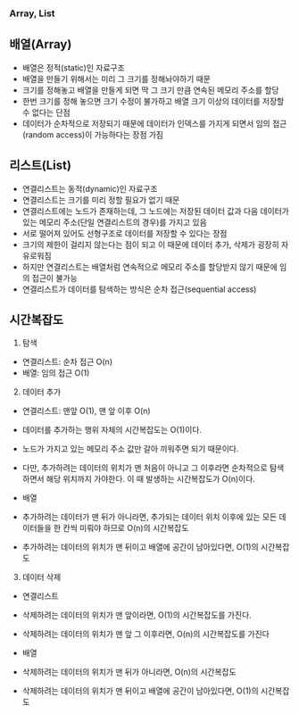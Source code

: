 ### Array, List

## 배열(Array)

- 배열은 정적(static)인 자료구조
- 배열을 만들기 위해서는 미리 그 크기를 정해놔야하기 때문
- 크기를 정해놓고 배열을 만들게 되면 딱 그 크기 만큼 연속된 메모리 주소를 할당
- 한번 크기를 정해 놓으면 크기 수정이 불가하고 배열 크기 이상의 데이터를 저장할 수 없다는 단점
- 데이터가 순차적으로 저장되기 때문에 데이터가 인덱스를 가지게 되면서 임의 접근(random access)이 가능하다는 장점 가짐

## 리스트(List)

- 연결리스트는 동적(dynamic)인 자료구조
- 연결리스트는 크기를 미리 정할 필요가 없기 때문
- 연결리스트에는 노드가 존재하는데, 그 노드에는 저장된 데이터 값과 다음 데이터가 있는 메모리 주소(단일 연결리스트의 경우)를 가지고 있음
- 서로 떨어져 있어도 선형구조로 데이터를 저장할 수 있다는 장점
- 크기의 제한이 걸리지 않는다는 점이 되고 이 때문에 데이터 추가, 삭제가 굉장히 자유로워짐
- 하지만 연결리스트는 배열처럼 연속적으로 메모리 주소를 할당받지 않기 때문에 임의 접근이 불가능
- 연결리스트가 데이터를 탐색하는 방식은 순차 접근(sequential access)

## 시간복잡도

1. 탐색

- 연결리스트: 순차 접근 O(n)
- 배열: 임의 접근 O(1)

2. 데이터 추가

- 연결리스트: 맨앞 O(1), 맨 앞 이후 O(n)
- 데이터를 추가하는 행위 자체의 시간복잡도는 O(1)이다.
- 노드가 가지고 있는 메모리 주소 값만 갈아 끼워주면 되기 때문이다.
- 다만, 추가하려는 데이터의 위치가 맨 처음이 아니고 그 이후라면 순차적으로 탐색하면서 해당 위치까지 가야한다. 이 때 발생하는 시간복잡도가 O(n)이다.

- 배열
- 추가하려는 데이터가 맨 뒤가 아니라면, 추가되는 데이터 위치 이후에 있는 모든 데이터들을 한 칸씩 미뤄야 하므로 O(n)의 시간복잡도
- 추가하려는 데이터의 위치가 맨 뒤이고 배열에 공간이 남아있다면, O(1)의 시간복잡도

3. 데이터 삭제

- 연결리스트
- 삭제하려는 데이터의 위치가 맨 앞이라면, O(1)의 시간복잡도를 가진다.
- 삭제하려는 데이터의 위치가 맨 앞 그 이후라면, O(n)의 시간복잡도를 가진다

- 배열
- 삭제하려는 데이터의 위치가 맨 뒤가 아니라면, O(n)의 시간복잡도
- 삭제하려는 데이터의 위치가 맨 뒤이고 배열에 공간이 남아있다면, O(1)의 시간복잡도
